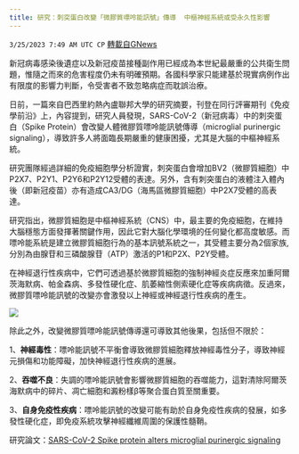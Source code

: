 ```yaml
---
title: 研究：刺突蛋白改變「微膠質嘌呤能訊號」傳導  中樞神經系統或受永久性影響
---
```

`3/25/2023 7:49 AM UTC CP` [轉載自GNews](https://gnews.org/articles/1044765)

新冠病毒感染後遺症以及新冠疫苗接種副作用已經成為本世紀最嚴重的公共衛生問題，惟隨之而來的危害程度仍未有明確預期。各國科學家只能建基於現實病例作出有限度的影響力判斷，令受害者不致忽略病症而耽誤治療。

  

日前，一篇來自巴西里約熱內盧聯邦大學的研究摘要，刊登在同行評審期刊《免疫學前沿》上，內容提到，研究人員發現，SARS-CoV-2（新冠病毒）中的刺突蛋白（Spike Protein）會改變人體微膠質嘌呤能訊號傳導（microglial purinergic signaling），導致許多人將面臨長期嚴重的健康困擾，尤其是大腦的中樞神經系統。

  

研究團隊經過詳細的免疫細胞學分析證實，刺突蛋白會增加BV2（微膠質細胞）中P2X7、P2Y1、P2Y6和P2Y12受體的表達。另外，含有刺突蛋白的液體注入體內後（即新冠疫苗）亦有造成CA3/DG（海馬區微膠質細胞）中P2X7受體的高表達。

研究指出，微膠質細胞是中樞神經系統（CNS）中，最主要的免疫細胞，在維持大腦穩態方面發揮著關鍵作用，因此它對大腦化學環境的任何變化都高度敏感。而嘌呤能系統是建立微膠質細胞行為的基本訊號系統之一，其受體主要分為2個家族, 分別為由腺苷和三磷酸腺苷（ATP）激活的P1和P2X、P2Y受體。

  

在神經退行性疾病中，它們可透過基於微膠質細胞的強制神經炎症反應來加重阿爾茨海默病、帕金森病、多發性硬化症、肌萎縮性側索硬化症等疾病病徵。反過來，微膠質嘌呤能訊號的改變亦會激發以上神經或神經退行性疾病的產生。


![](https://i.imgur.com/ZLbdK3i.png)
  

除此之外，改變微膠質嘌呤能訊號傳導還可導致其他後果，包括但不限於：

1、**神經毒性**：嘌呤能訊號不平衡會導致微膠質細胞釋放神經毒性分子，導致神經元損傷和功能障礙，加快神經退行性疾病的進展。

2、**吞噬不良**：失調的嘌呤能訊號會影響微膠質細胞的吞噬能力，這對清除阿爾茨海默病中的碎片、凋亡細胞和澱粉樣β等聚合蛋白質至關重要。

3、**自身免疫性疾病**：嘌呤能訊號的改變可能有助於自身免疫性疾病的發展，如多發性硬化症，即免疫系統攻擊神經纖維周圍的保護性髓鞘。

  

研究論文：[SARS-CoV-2 Spike protein alters microglial purinergic signaling](https://www.frontiersin.org/articles/10.3389/fimmu.2023.1158460/abstract)
